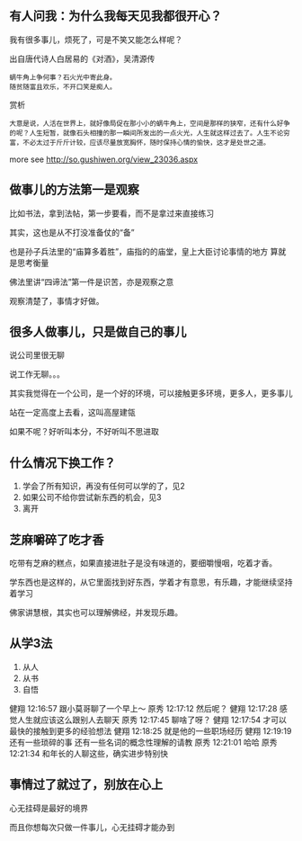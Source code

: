 ## 有人问我：为什么我每天见我都很开心？

我有很多事儿，烦死了，可是不笑又能怎么样呢？


出自唐代诗人白居易的《对酒》，吴清源传

```
蜗牛角上争何事？石火光中寄此身。
随贫随富且欢乐，不开口笑是痴人。
```

赏析

```
大意是说，人活在世界上，就好像局促在那小小的蜗牛角上，空间是那样的狭窄，还有什么好争的呢？人生短暂，就像石头相撞的那一瞬间所发出的一点火光，人生就这样过去了。人生不论穷富，不必太过于斤斤计较，应该尽量放宽胸怀，随时保持心情的愉快，这才是处世之道。 
```

more see http://so.gushiwen.org/view_23036.aspx


## 做事儿的方法第一是观察

比如书法，拿到法帖，第一步要看，而不是拿过来直接练习

其实，这也是从不打没准备仗的“备”

也是孙子兵法里的“庙算多着胜”，庙指的的庙堂，皇上大臣讨论事情的地方
算就是思考衡量

佛法里讲“四谛法”第一件是识苦，亦是观察之意

观察清楚了，事情才好做。

## 很多人做事儿，只是做自己的事儿

说公司里很无聊

说工作无聊。。。

其实我觉得在一个公司，是一个好的环境，可以接触更多环境，更多人，更多事儿

站在一定高度上去看，这叫高屋建瓴

如果不呢？好听叫本分，不好听叫不思进取


## 什么情况下换工作？

1. 学会了所有知识，再没有任何可以学的了，见2
1. 如果公司不给你尝试新东西的机会，见3
1. 离开



## 芝麻嚼碎了吃才香

吃带有芝麻的糕点，如果直接进肚子是没有味道的，要细嚼慢咽，吃着才香。

学东西也是这样的，从它里面找到好东西，学着才有意思，有乐趣，才能继续坚持着学习

佛家讲慧根，其实也可以理解佛经，并发现乐趣。


## 从学3法

1. 从人
1. 从书
3. 自悟

健翔  12:16:57
跟小莫哥聊了一个早上～
原秀  12:17:12
然后呢？
健翔  12:17:28
感觉人生就应该这么跟别人去聊天
原秀  12:17:45
聊啥了呀？
健翔  12:17:54
才可以最快的接触到更多的经验想法
健翔  12:18:25
就是他的一些职场经历
健翔  12:19:19
还有一些琐碎的事 还有一些名词的概念性理解的请教
原秀  12:21:01
哈哈
原秀  12:21:34
和年长的人聊这些，确实进步特别快

## 事情过了就过了，别放在心上

心无挂碍是最好的境界

而且你想每次只做一件事儿，心无挂碍才能办到

